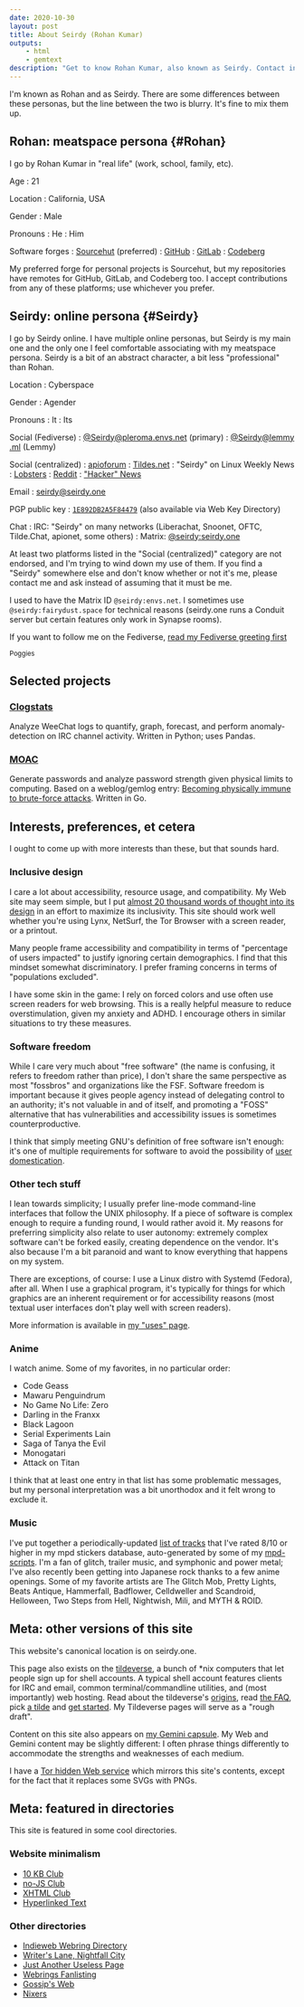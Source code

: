```yaml
---
date: 2020-10-30
layout: post
title: About Seirdy (Rohan Kumar)
outputs:
    - html
    - gemtext
description: "Get to know Rohan Kumar, also known as Seirdy. Contact info, my projects, interests, online accounts, etc."
---
```

<div itemscope="" itemprop="about" itemtype="https://schema.org/Person" itemid="https://seirdy.one/#seirdy" class="h-card vcard">

I'm known as Rohan and as Seirdy. There are some differences between these personas, but the line between the two is blurry. It's fine to mix them up.

Rohan: meat&shy;space persona {#Rohan}
-----------------------------

I go by <span itemprop="name" class="p-name fn n"><span itemprop="givenName" class="p-given-name given-name">Rohan</span>&#160;<span itemprop="familyName" class="p-family-name family-name">Kumar</span></span> in "real life" (work, school, family, etc).


Age
: 21

Location
: <span class="p-region">California</span>, <abbr itemprop="nationality" itemscope="" itemtype="https://schema.org/Country" class="p-country-name">USA</abbr>

Gender
: <span class="p-gender-identity" itemprop="gender">Male</span>

Pronouns
: He
: Him

Software forges
: [Sourcehut](https://sr.ht/~seirdy "{rel='me'}") (preferred)
: [GitHub](https://github.com/Seirdy "{rel='me'}")
: [GitLab](https://gitlab.com/Seirdy "{rel='me'}")
: [Codeberg](https://codeberg.org/Seirdy "{rel='me'}")

My preferred forge for personal projects is Sourcehut, but my repositories have remotes for GitHub, GitLab, and Codeberg too. I accept contributions from any of these platforms; use whichever you prefer.

Seirdy: online persona {#Seirdy}
----------------------

I go by <span class="p-nickname nickname" itemprop="alternateName">Seirdy</span> online. I have multiple online personas, but Seirdy is my main one and the only one I feel comfortable associating with my meatspace persona. Seirdy is a bit of an abstract character, a bit less "professional" than Rohan.


Location
: Cyberspace

Gender
: <span class="p-gender-identity" itemprop="gender">Agender</span>

Pronouns
: It
: Its

Social (Fediverse)
: [@Seirdy<wbr />@pleroma<wbr />.envs.net](https://pleroma.envs.net/seirdy "{rel='me'}") (primary)
: [@Seirdy<wbr />@lemmy<wbr />.ml](https://lemmy.ml/u/Seirdy "{rel='me'}") (Lemmy)

Social (centralized)
: [apioforum](https://a.gh0.pw/user/Seirdy "{rel='me'}")
: [Tildes.net](https://tildes.net/user/Seirdy "{rel='me'}")
: "Seirdy" on Linux Weekly News
: [Lobsters](https://lobste.rs/u/Seirdy "{rel='me'}")
: [Reddit](https://www.reddit.com/user/Seirdy/ "{rel='me'}")
: ["Hacker" News](https://news.ycombinator.com/user?id=Seirdy "{rel='me'}")

Email
: [seirdy<wbr />@seirdy.one](mailto:seirdy@seirdy.one "{class='u-email' itemprop='email' rel='me'}")

PGP public key
: [`1E892DB2A5F84479`](../publickey.asc "{rel='pgpkey authn' type='application/pgp-keys' class='u-key'}") (also available via Web Key Directory)

Chat
: IRC: "Seirdy" on many networks (Liberachat, Snoonet, OFTC, Tilde.Chat, apionet, some others)
: Matrix: [@seirdy<wbr />:seirdy.one](matrix:u/seirdy:seirdy.one "{class='u-impp u-url' rel='me'}")

At least two platforms listed in the "Social (centralized)" category are not endorsed, and I'm trying to wind down my use of them. If you find a "Seirdy" somewhere else and don't know whether or not it's me, please contact me and ask instead of assuming that it must be me.

I used to have the Matrix ID `@seirdy:envs.net`. I sometimes use `@seirdy:fairydust.space` for technical reasons (seirdy.one runs a Conduit server but certain features only work in Synapse rooms).

If you want to follow me on the Fediverse, [read my Fediverse greeting first](../fediverse-greeting/)

<small>Poggies</small>

</div>

Selected projects
-----------------

### [Clogstats](https://sr.ht/~seirdy/clogstats/)

Analyze WeeChat logs to quantify, graph, forecast, and perform anomaly-detection on IRC channel activity. Written in Python; uses Pandas.

### [MOAC](https://sr.ht/~seirdy/MOAC/)

Generate passwords and analyze password strength given physical limits to computing. Based on a weblog/gemlog entry: [Becoming physically immune to brute-force attacks](../posts/2021/01/12/password-strength/). Written in Go.

Interests, preferences, et cetera
---------------------------------

I ought to come up with more interests than these, but that sounds hard.

### Inclusive design

I care a lot about accessibility, resource usage, and compatibility. My Web site may seem simple, but I put [almost 20 thousand words of thought into its design](../posts/2020/11/23/website-best-practices/) in an effort to maximize its inclusivity. This site should work well whether you're using Lynx, NetSurf, the Tor Browser with a screen reader, or a printout.

Many people frame accessibility and compatibility in terms of "percentage of users impacted" to justify ignoring certain demographics. I find that this mindset somewhat discriminatory. I prefer framing concerns in terms of "populations excluded".

I have some skin in the game: I rely on forced colors and use often use screen readers for web browsing. This is a really helpful measure to reduce overstimulation, given my anxiety and ADHD. I encourage others in similar situations to try these measures.

### Software freedom

While I care very much about "free software" (the name is confusing, it refers to freedom rather than price), I don't share the same perspective as most "fossbros" and organizations like the FSF. Software freedom is important because it gives people agency instead of delegating control to an authority; it's not valuable in and of itself, and promoting a "FOSS" alternative that has vulnerabilities and accessibility issues is sometimes counterproductive.

I think that simply meeting GNU's definition of free software isn't enough: it's one of multiple requirements for software to avoid the possibility of [user domestication](../posts/2021/01/27/whatsapp-and-the-domestication-of-users/).

### Other tech stuff

I lean towards simplicity; I usually prefer line-mode command-line interfaces that follow the UNIX philosophy. If a piece of software is complex enough to require a funding round, I would rather avoid it. My reasons for preferring simplicity also relate to user autonomy: extremely complex software can't be forked easily, creating dependence on the vendor. It's also because I'm a bit paranoid and want to know everything that happens on my system.

There are exceptions, of course: I use a Linux distro with Systemd (Fedora), after all. When I use a graphical program, it's typically for things for which graphics are an inherent requirement or for accessibility reasons (most textual user interfaces don't play well with screen readers).

More information is available in [my "uses" page](../uses/).

### Anime

I watch anime. Some of my favorites, in no particular order:

- Code Geass
- Mawaru Penguindrum
- No Game No Life: Zero
- Darling in the Franxx
- Black Lagoon
- Serial Experiments Lain
- Saga of Tanya the Evil
- Monogatari
- Attack on Titan

I think that at least one entry in that list has some problematic messages, but my personal interpretation was a bit unorthodox and it felt wrong to exclude it.

### Music

I've put together a periodically-updated [list of tracks](../music.txt) that I've rated 8/10 or higher in my mpd stickers database, auto-generated by some of my [mpd-scripts](https://git.sr.ht/~seirdy/mpd-scripts/tree/master/smart-playlists). I'm a fan of glitch, trailer music, and symphonic and power metal; I've also recently been getting into Japanese rock thanks to a few anime openings. Some of my favorite artists are The Glitch Mob, Pretty Lights, Beats Antique, Hammerfall, Badflower, Celldweller and Scandroid, Helloween, Two Steps from Hell, Nightwish, Mili, and MYTH & ROID.

Meta: other versions of this site
---------------------------------

This website's canonical location is on seirdy.one.

This page also exists on the [tildeverse](https://tildeverse.org/), a bunch of \*nix computers that let people sign up for shell accounts. A typical shell account features clients for IRC and email, common terminal/commandline utilities, and (most importantly) web hosting. Read about the tildeverse's [origins](https://web.archive.org/web/20180917091804/https://medium.com/message/tilde-club-i-had-a-couple-drinks-and-woke-up-with-1-000-nerds-a8904f0a2ebf), read [the FAQ](https://tilde.club/wiki/faq.html), pick [a tilde](https://tilde.club/%7Epfhawkins/othertildes.html) and [get started](https://tilde.club/~anthonydpaul/primer.html). My Tildeverse pages will serve as a "rough draft".

Content on this site also appears on <a rel="alternate" href="gemini://seirdy.one/" class="u-syndication">my Gemini capsule</a>. My Web and Gemini content may be slightly different: I often phrase things differently to accommodate the strengths and weaknesses of each medium.

I have a [Tor hidden Web service](http://wgq3bd2kqoybhstp77i3wrzbfnsyd27wt34psaja4grqiezqircorkyd.onion/ "{rel='alternate' class='u-syndication'}") which mirrors this site's contents, except for the fact that it replaces some SVGs with PNGs.

Meta: featured in directories
-----------------------------

This site is featured in some cool directories.

### Website minimalism

- [10 KB Club](https://10kbclub.com/)
- [no-JS Club](https://no-js.club/)
- [XHTML Club](https://xhtml.club/)
- [Hyperlinked Text](https://sjmulder.nl/en/textonly.html)

### Other directories

- [Indieweb Webring Directory](https://xn--sr8hvo.ws/directory)
- [Writer's Lane, Nightfall City](https://nightfall.city/writers-lane/)
- [Just Another Useless Page](https://www.geocities.ws/jaup/jaup.htm)
- [Webrings Fanlisting](https://fanlistings.nickifaulk.com/webrings/)
- [Gossip's Web](https://gossipsweb.net/personal-websites)
- [Nixers](https://github.com/nixers-projects/sites/wiki/List-of-nixers.net-user-sites)

